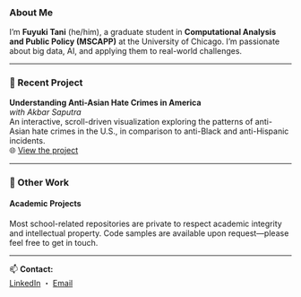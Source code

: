 ### About Me 
I’m **Fuyuki Tani** (he/him), a graduate student in **Computational Analysis and Public Policy (MSCAPP)** at the University of Chicago. I’m passionate about big data, AI, and applying them to real-world challenges.

---

### 🔬 Recent Project
**Understanding Anti-Asian Hate Crimes in America**  
*with Akbar Saputra*  
An interactive, scroll-driven visualization exploring the patterns of anti-Asian hate crimes in the U.S., in comparison to anti-Black and anti-Hispanic incidents.  
🌐 [View the project](https://github.com/fuyukitn/asian-hate-visualization)

---

### 📌 Other Work
#### Academic Projects  
Most school-related repositories are private to respect academic integrity and intellectual property. Code samples are available upon request—please feel free to get in touch.

---

📫 **Contact:**  
[LinkedIn](https://www.linkedin.com/in/fuyukitani/) ・ [Email](fuyukitani@gmail.com)
